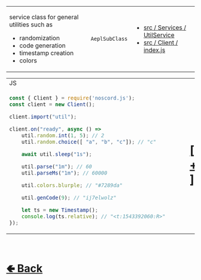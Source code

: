 <table>
<tr><td>

service class for general utilities such as<br>
- randomization
- code generation
- timestamp creation
- colors<br>

</td><td> 

`AeplSubClass`

</td><td>

- [src / Services / UtilService](https://github.com/shysolocup/noscord.js/tree/main/src/Services/UtilService)
- [src / Client / index.js](https://github.com/shysolocup/noscord.js/blob/main/src/Client/index.js)

</td></tr>

</table>

<table>

<tr><td> JS </td></tr>
<tr><td>

```js
const { Client } = require('noscord.js');                
const client = new Client();

client.import("util");

client.on("ready", async () => 
    util.random.int(1, 5); // 2
    util.random.choice([ "a", "b", "c"]); // "c"

    await util.sleep("1s");

    util.parse("1m"); // 60
    util.parseMs("1m"); // 60000

    util.colors.blurple; // "#7289da"

    util.genCode(9); // "ij7elwolz"

    let ts = new Timestamp();
    console.log(ts.relative); // "<t:1543392060:R>"
});
```

</td><td>

# [[ + ]](https://github.com/shysolocup/noscord.js/wiki/UtilService-Elements)

</td></tr>

</table>

<br> <h1> [🢀 Back](https://github.com/shysolocup/noscord.js/wiki/Client) </h1>